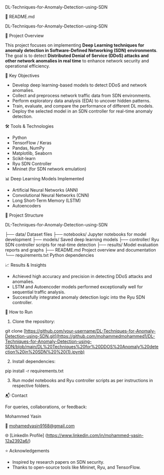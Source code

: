 DL-Techniques-for-Anomaly-Detection-using-SDN

📄 README.md

DL-Techniques-for-Anomaly-Detection-using-SDN

📌 Project Overview

This project focuses on implementing **Deep Learning techniques for anomaly detection in Software-Defined Networking (SDN) environments**. The goal is to detect **Distributed Denial of Service (DDoS) attacks and other network anomalies in real time** to enhance network security and operational efficiency.


🎯 Key Objectives

- Develop deep learning-based models to detect DDoS and network anomalies.
- Collect and preprocess network traffic data from SDN environments.
- Perform exploratory data analysis (EDA) to uncover hidden patterns.
- Train, evaluate, and compare the performance of different DL models.
- Deploy the selected model in an SDN controller for real-time anomaly detection.

🛠️ Tools & Technologies

- Python
- TensorFlow / Keras
- Pandas, NumPy
- Matplotlib, Seaborn
- Scikit-learn
- Ryu SDN Controller
- Mininet (for SDN network emulation)

📊 Deep Learning Models Implemented

- Artificial Neural Networks (ANN)
- Convolutional Neural Networks (CNN)
- Long Short-Term Memory (LSTM)
- Autoencoders



📂 Project Structure

DL-Techniques-for-Anomaly-Detection-using-SDN

├── data/                    Dataset files
├── notebooks/               Jupyter notebooks for model development
├── models/                  Saved deep learning models
├── controller/              Ryu SDN controller scripts for real-time detection
├── results/                 Model evaluation reports and graphs
├── README.md                Project overview and documentation
└── requirements.txt         Python dependencies


📈 Results & Insights

- Achieved high accuracy and precision in detecting DDoS attacks and anomalies.
- LSTM and Autoencoder models performed exceptionally well for sequential traffic analysis.
- Successfully integrated anomaly detection logic into the Ryu SDN controller.

🚀 How to Run

1. Clone the repository:

git clone [https://github.com/your-username/DL-Techniques-for-Anomaly-Detection-using-SDN.git](https://github.com/mohammedmohammed1/DL-Techniques-for-Anomaly-Detection-using-SDN/blob/main/DL%20Techniques%20for%20DDOS%20Anomaly%20detection%20in%20SDN%20%20(1).ipynb)


2. Install dependencies:

pip install -r requirements.txt


3. Run model notebooks and Ryu controller scripts as per instructions in respective folders.

📬 Contact

For queries, collaborations, or feedback:

Mohammed Yasin 

📧 mohamedyasin9168@gmail.com 

🌐 [LinkedIn Profile] (https://www.linkedin.com/in/mohammed-yasin-12a2392a6/)

⭐ Acknowledgements

- Inspired by research papers on SDN security.
- Thanks to open-source tools like Mininet, Ryu, and TensorFlow.

